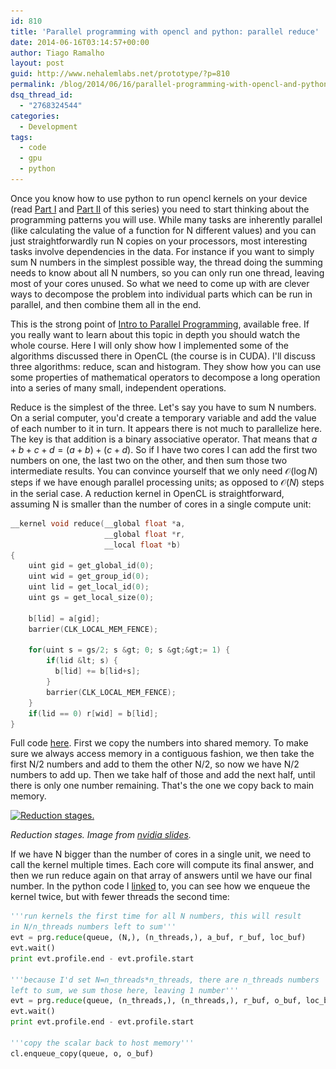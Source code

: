 ```yaml
---
id: 810
title: 'Parallel programming with opencl and python: parallel reduce'
date: 2014-06-16T03:14:57+00:00
author: Tiago Ramalho
layout: post
guid: http://www.nehalemlabs.net/prototype/?p=810
permalink: /blog/2014/06/16/parallel-programming-with-opencl-and-python-parallel-reduce/
dsq_thread_id:
  - "2768324544"
categories:
  - Development
tags:
  - code
  - gpu
  - python
---
```

Once you know how to use python to run opencl kernels on your device (read [Part I](/blog/2014/04/28/parallel-programming-with-opencl-and-python/ "Parallel programming with opencl and python") and [Part II](/blog/2014/05/25/parallel-programming-with-opencl-and-python-vectors-and-concurrency/ "Parallel programming with opencl and python: vectors and concurrency") of this series) you need to start thinking about the programming patterns you will use.
While many tasks are inherently parallel (like calculating the value of a function for N different values) and you can just straightforwardly run N copies on your processors, most interesting tasks involve dependencies in the data.
For instance if you want to simply sum N numbers in the simplest possible way, the thread doing the summing needs to know about all N numbers, so you can only run one thread, leaving most of your cores unused.
So what we need to come up with are clever ways to decompose the problem into individual parts which can be run in parallel, and then combine them all in the end.

<!--more-->

This is the strong point of [Intro to Parallel Programming](https://www.udacity.com/course/cs344), available free.
If you really want to learn about this topic in depth you should watch the whole course.
Here I will only show how I implemented some of the algorithms discussed there in OpenCL (the course is in CUDA).
I'll discuss three algorithms: reduce, scan and histogram.
They show how you can use some properties of mathematical operators to decompose a long operation into a series of many small, independent operations.

Reduce is the simplest of the three.
Let's say you have to sum N numbers.
On a serial computer, you'd create a temporary variable and add the value of each number to it in turn.
It appears there is not much to parallelize here.
The key is that addition is a binary associative operator.
That means that <span>$a + b + c + d = (a+b) + (c+d)$</span>.
So if I have two cores I can add the first two numbers on one, the last two on the other, and then sum those two intermediate results.
You can convince yourself that we only need <span>$\mathcal{O}(\log N)$</span> steps if we have enough parallel processing units; as opposed to <span>$\mathcal{O}(N)$</span> steps in the serial case.
A reduction kernel in OpenCL is straightforward, assuming N is smaller than the number of cores in a single compute unit:

```c
__kernel void reduce(__global float *a,
                     __global float *r,
                     __local float *b)
{
    uint gid = get_global_id(0);
    uint wid = get_group_id(0);
    uint lid = get_local_id(0);
    uint gs = get_local_size(0);

    b[lid] = a[gid];
    barrier(CLK_LOCAL_MEM_FENCE);

    for(uint s = gs/2; s &gt; 0; s &gt;&gt;= 1) {
        if(lid &lt; s) {
          b[lid] += b[lid+s];
        }
        barrier(CLK_LOCAL_MEM_FENCE);
    }
    if(lid == 0) r[wid] = b[lid];
}
```

Full code <a href="https://github.com/tmramalho/easy-pyopencl/blob/master/008_localreduce.py" target="_blank">here</a>.
First we copy the numbers into shared memory.
To make sure we always access memory in a contiguous fashion, we then take the first N/2 numbers and add to them the other N/2, so now we have N/2 numbers to add up.
Then we take half of those and add the next half, until there is only one number remaining.
That's the one we copy back to main memory.

[<img class="size-large wp-image-818" src="/images/2014/06/reduction-1024x598.png" alt="Reduction stages." width="604" height="352" srcset="/images/2014/06/reduction-1024x598.png 1024w, /images/2014/06/reduction-300x175.png 300w, /images/2014/06/reduction.png 1454w" sizes="(max-width: 709px) 85vw, (max-width: 909px) 67vw, (max-width: 984px) 61vw, (max-width: 1362px) 45vw, 600px" />](/images/2014/06/reduction.png)

_Reduction stages.
Image from <a href="http://developer.download.nvidia.com/assets/cuda/files/reduction.pdf" target="_blank">nvidia slides</a>._


If we have N bigger than the number of cores in a single unit, we need to call the kernel multiple times.
Each core will compute its final answer, and then we run reduce again on that array of answers until we have our final number.
In the python code I <a href="https://github.com/tmramalho/easy-pyopencl/blob/master/008_localreduce.py" target="_blank">linked</a> to, you can see how we enqueue the kernel twice, but with fewer threads the second time:

```python
'''run kernels the first time for all N numbers, this will result
in N/n_threads numbers left to sum'''
evt = prg.reduce(queue, (N,), (n_threads,), a_buf, r_buf, loc_buf)
evt.wait()
print evt.profile.end - evt.profile.start

'''because I'd set N=n_threads*n_threads, there are n_threads numbers
left to sum, we sum those here, leaving 1 number'''
evt = prg.reduce(queue, (n_threads,), (n_threads,), r_buf, o_buf, loc_buf)
evt.wait()
print evt.profile.end - evt.profile.start

'''copy the scalar back to host memory'''
cl.enqueue_copy(queue, o, o_buf)
```
